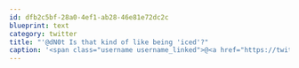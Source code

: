 ```yaml
---
id: dfb2c5bf-28a0-4ef1-ab28-46e81e72dc2c
blueprint: text
category: twitter
title: "'@dN0t Is that kind of like being 'iced'?"
caption: '<span class="username username_linked">@<a href="https://twitter.com/dN0t" title="Rob Spectre">dN0t</a></span> Is that kind of like being ''iced''?'
---
```

